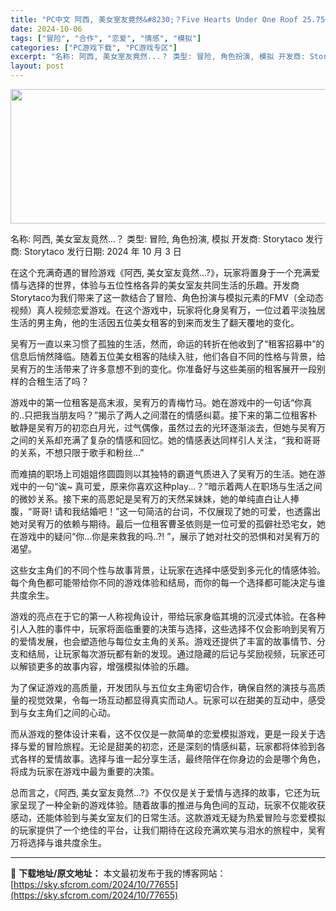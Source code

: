 ```yaml
---
title: "PC中文 阿西, 美女室友竟然&#8230;？Five Hearts Under One Roof 25.75G"
date: 2024-10-06
tags: ["冒险", "合作", "恋爱", "情感", "模拟"]
categories: ["PC游戏下载", "PC游戏专区"]
excerpt: "名称: 阿西, 美女室友竟然...？ 类型: 冒险, 角色扮演, 模拟 开发商: Storytaco 发行商: Storytaco 发行日期: 2024 年 10 月 3 日 在这个充满奇遇的冒险游戏《阿西, 美女室友竟然...?》，玩家将置身于一个充满爱情与选择的世界，体验与五位性格各异的美女室友&hellip;"
layout: post
---
```


<img class="aligncenter size-full wp-image-77656" src="https://sky.sfcrom.com/wp-content/uploads/2024/10/202410061110081.webp" alt="" width="660" height="215" />

名称: 阿西, 美女室友竟然...？
类型: 冒险, 角色扮演, 模拟
开发商: Storytaco
发行商: Storytaco
发行日期: 2024 年 10 月 3 日

在这个充满奇遇的冒险游戏《阿西, 美女室友竟然...?》，玩家将置身于一个充满爱情与选择的世界，体验与五位性格各异的美女室友共同生活的乐趣。开发商Storytaco为我们带来了这一款结合了冒险、角色扮演与模拟元素的FMV（全动态视频）真人视频恋爱游戏。在这个游戏中，玩家将化身吴宥万，一位过着平淡独居生活的男主角，他的生活因五位美女租客的到来而发生了翻天覆地的变化。

吴宥万一直以来习惯了孤独的生活，然而，命运的转折在他收到了“租客招募中”的信息后悄然降临。随着五位美女租客的陆续入驻，他们各自不同的性格与背景，给吴宥万的生活带来了许多意想不到的变化。你准备好与这些美丽的租客展开一段别样的合租生活了吗？

游戏中的第一位租客是高末淑，吴宥万的青梅竹马。她在游戏中的一句话“你真的..只把我当朋友吗？”揭示了两人之间潜在的情感纠葛。接下来的第二位租客朴敏静是吴宥万的初恋白月光，过气偶像，虽然过去的光环逐渐淡去，但她与吴宥万之间的关系却充满了复杂的情感和回忆。她的情感表达同样引人关注，“我和哥哥的关系，不想只限于歌手和粉丝...”

而难搞的职场上司姐姐佟圆圆则以其独特的霸道气质进入了吴宥万的生活。她在游戏中的一句“诶~ 真可爱，原来你喜欢这种play...？”暗示着两人在职场与生活之间的微妙关系。接下来的高恩妃是吴宥万的天然呆妹妹，她的单纯直白让人捧腹，“哥哥! 请和我结婚吧！”这一句简洁的台词，不仅展现了她的可爱，也透露出她对吴宥万的依赖与期待。最后一位租客曹圣依则是一位可爱的孤僻社恐宅女，她在游戏中的疑问“你...你是来救我的吗..?! ”，展示了她对社交的恐惧和对吴宥万的渴望。

这些女主角们的不同个性与故事背景，让玩家在选择中感受到多元化的情感体验。每个角色都可能带给你不同的游戏体验和结局，而你的每一个选择都可能决定与谁共度余生。

游戏的亮点在于它的第一人称视角设计，带给玩家身临其境的沉浸式体验。在各种引人入胜的事件中，玩家将面临重要的决策与选择，这些选择不仅会影响到吴宥万的爱情发展，也会塑造他与每位女主角的关系。游戏还提供了丰富的故事情节、分支和结局，让玩家每次游玩都有新的发现。通过隐藏的后记与奖励视频，玩家还可以解锁更多的故事内容，增强模拟体验的乐趣。

为了保证游戏的高质量，开发团队与五位女主角密切合作，确保自然的演技与高质量的视觉效果，令每一场互动都显得真实而动人。玩家可以在甜美的互动中，感受到与女主角们之间的心动。

而从游戏的整体设计来看，这不仅仅是一款简单的恋爱模拟游戏，更是一段关于选择与爱的冒险旅程。无论是甜美的初恋，还是深刻的情感纠葛，玩家都将体验到各式各样的爱情故事。选择与谁一起分享生活，最终陪伴在你身边的会是哪个角色，将成为玩家在游戏中最为重要的决策。

总而言之，《阿西, 美女室友竟然...?》不仅仅是关于爱情与选择的故事，它还为玩家呈现了一种全新的游戏体验。随着故事的推进与角色间的互动，玩家不仅能收获感动，还能体验到与美女室友们的日常生活。这款游戏无疑为热爱冒险与恋爱模拟的玩家提供了一个绝佳的平台，让我们期待在这段充满欢笑与泪水的旅程中，吴宥万将选择与谁共度余生。

---
📖 **下载地址/原文地址：** 本文最初发布于我的博客网站：[https://sky.sfcrom.com/2024/10/77655](https://sky.sfcrom.com/2024/10/77655)
